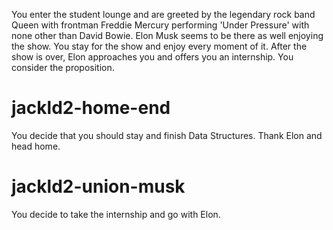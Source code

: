 You enter the student lounge and are greeted by the legendary rock band Queen with frontman Freddie Mercury performing 'Under Pressure' with none other than David Bowie. Elon Musk seems to be there as well enjoying the show. You stay for the show and enjoy every moment of it. After the show is over, Elon approaches you and offers you an internship. You consider the proposition.


# jackld2-home-end
You decide that you should stay and finish Data Structures. Thank Elon and head home.

# jackld2-union-musk
You decide to take the internship and go with Elon.
